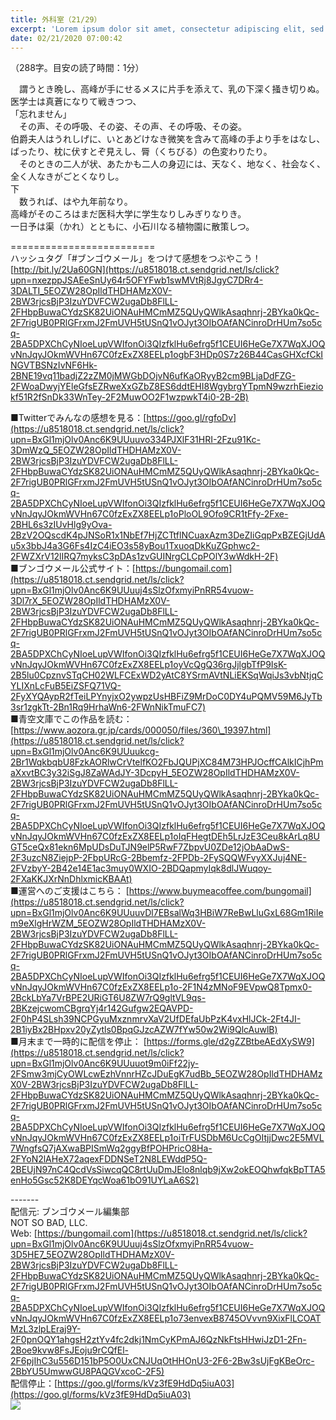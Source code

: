 ```yaml
---
title: 外科室（21/29）
excerpt: 'Lorem ipsum dolor sit amet, consectetur adipiscing elit, sed do eiusmod tempor incididunt ut labore et dolore magna aliqua. Praesent elementum facilisis leo vel fringilla est ullamcorper eget. At imperdiet dui accumsan sit amet nulla facilisi morbi tempus.'
date: 02/21/2020 07:00:42
---
```


（288字。目安の読了時間：1分）  
  
　謂うとき晩し、高峰が手にせるメスに片手を添えて、乳の下深く掻き切りぬ。  
医学士は真蒼になりて戦きつつ、  
「忘れません」  
　その声、その呼吸、その姿、その声、その呼吸、その姿。  
伯爵夫人はうれしげに、いとあどけなき微笑を含みて高峰の手より手をはなし、ばったり、枕に伏すとぞ見えし、脣（くちびる）の色変わりたり。  
　そのときの二人が状、あたかも二人の身辺には、天なく、地なく、社会なく、全く人なきがごとくなりし。  
下  
　数うれば、はや九年前なり。  
高峰がそのころはまだ医科大学に学生なりしみぎりなりき。  
一日予は渠（かれ）とともに、小石川なる植物園に散策しつ。  
  
\=========================  
ハッシュタグ「#ブンゴウメール」をつけて感想をつぶやこう！　  
[http://bit.ly/2Ua60GN](https://u8518018.ct.sendgrid.net/ls/click?upn=nxezppJSAEeSnUy64r5OFYFwb1swMVtRj8JgyC7DRr4-3DALTI_5EOZW28OpIldTHDHAMzX0V-2BW3rjcsBjP3IzuYDVFCW2ugaDb8FlLL-2FHbpBuwaCYdzSK82UiONAuHMCmMZ5QUyQWlkAsaqhnrj-2BYka0kQc-2F7rigUB0PRlGFrxmJ2FmUVH5tUSnQ1vOJyt3OIbOAfANCinroDrHUm7so5cq-2BA5DPXChCyNIoeLupVWIfonOi3QIzfklHu6efrg5f1CEUI6HeGe7X7WqXJOQvNnJqyJOkmWVHn67C0fzExZX8EELp1ogbF3HDp0S7z26B44CasGHXcfCkINGVTBSNzIvNF6Hk-2BNE19vq11badjZ2zZM0jMWGbDOjvN6ufKaORyyB2cm9BLjaDdFZG-2FWoaDwyjYEleGfsEZRweXxGZbZ8ES6ddtEHI8WgybrgYTpmN9wzrhEieziokf51R2fSnDk33WnTey-2F2MuwOO2F1wzpwkT4i0-2B-2B)  
  
■Twitterでみんなの感想を見る：[https://goo.gl/rgfoDv](https://u8518018.ct.sendgrid.net/ls/click?upn=BxGl1mjOlv0Anc6K9UUuuvo334PJXlF31HRI-2Fzu91Kc-3DmWzQ_5EOZW28OpIldTHDHAMzX0V-2BW3rjcsBjP3IzuYDVFCW2ugaDb8FlLL-2FHbpBuwaCYdzSK82UiONAuHMCmMZ5QUyQWlkAsaqhnrj-2BYka0kQc-2F7rigUB0PRlGFrxmJ2FmUVH5tUSnQ1vOJyt3OIbOAfANCinroDrHUm7so5cq-2BA5DPXChCyNIoeLupVWIfonOi3QIzfklHu6efrg5f1CEUI6HeGe7X7WqXJOQvNnJqyJOkmWVHn67C0fzExZX8EELp1oPloOL9Ofo9CR1tFfy-2Fxe-2BHL6s3zIUvHlg9yOva-2BzV2OQscdK4pJNSoR1x1NbEf7HjZCTtflNCuaxAzm3DeZIiGqpPxBZEGjUdAu5x3bbJ4a3G6Fs4IzC4iEO3s58yBou1TxuoqDkKuZGphwc2-2FWZXrV12lIRQ7myksC3pDAs1zvGUINrgCLCpPOlY3wWdkH-2F)  
■ブンゴウメール公式サイト：[https://bungomail.com](https://u8518018.ct.sendgrid.net/ls/click?upn=BxGl1mjOlv0Anc6K9UUuuj4sSlzOfxmyiPnRR54vuow-3Dl7rX_5EOZW28OpIldTHDHAMzX0V-2BW3rjcsBjP3IzuYDVFCW2ugaDb8FlLL-2FHbpBuwaCYdzSK82UiONAuHMCmMZ5QUyQWlkAsaqhnrj-2BYka0kQc-2F7rigUB0PRlGFrxmJ2FmUVH5tUSnQ1vOJyt3OIbOAfANCinroDrHUm7so5cq-2BA5DPXChCyNIoeLupVWIfonOi3QIzfklHu6efrg5f1CEUI6HeGe7X7WqXJOQvNnJqyJOkmWVHn67C0fzExZX8EELp1oyVcQgQ36rgJjlgbTfP9IsK-2B5lu0CpznvSTqCH02WLFCExWD2yAtC8YSrmAVtNLiEKSqWqiJs3vbNtjqCYLIXnLcFuB5EiZSFQ71VQ-2FyXYQAypR2fTeiLPYnyjxO2ywpzUsHBFiZ9MrDoC0DY4uPQMV59M6JyTb3sr1zgkTt-2Bn1Rq9HrhaWn6-2FWnNikTmuFC7)  
■青空文庫でこの作品を読む：[https://www.aozora.gr.jp/cards/000050/files/360\_19397.html](https://u8518018.ct.sendgrid.net/ls/click?upn=BxGl1mjOlv0Anc6K9UUuukcg-2Br1WqkbqbU8FzkAORlwCrVtelfKO2FbJQUPjXC84M73HPJOcffCAlkICjhPmaXxvtBC3y32iSgJ8ZaWAdJY-3DcpyH_5EOZW28OpIldTHDHAMzX0V-2BW3rjcsBjP3IzuYDVFCW2ugaDb8FlLL-2FHbpBuwaCYdzSK82UiONAuHMCmMZ5QUyQWlkAsaqhnrj-2BYka0kQc-2F7rigUB0PRlGFrxmJ2FmUVH5tUSnQ1vOJyt3OIbOAfANCinroDrHUm7so5cq-2BA5DPXChCyNIoeLupVWIfonOi3QIzfklHu6efrg5f1CEUI6HeGe7X7WqXJOQvNnJqyJOkmWVHn67C0fzExZX8EELp1oIqFHegtDEh5LrJzE3Ceu8kArLq8UGT5ceQx81ekn6MpUDsDuTJN9elP5RwF7ZbpvU0ZDe12jObAaDwS-2F3uzcN8ZiejpP-2FbpURcG-2Bbemfz-2FPDb-2FySQQWFvyXXJuj4NE-2FVzbyY-2B42e14E1ac3muy0WXIO-2BDQapmyIqk8dlJWuqoy-2FXaKKJXrNnDhlxmicKBAAt)  
■運営へのご支援はこちら： [https://www.buymeacoffee.com/bungomail](https://u8518018.ct.sendgrid.net/ls/click?upn=BxGl1mjOlv0Anc6K9UUuuvDl7EBsalWq3HBiW7ReBwLluGxL68Gm1RiIem9eXlgHrWZM_5EOZW28OpIldTHDHAMzX0V-2BW3rjcsBjP3IzuYDVFCW2ugaDb8FlLL-2FHbpBuwaCYdzSK82UiONAuHMCmMZ5QUyQWlkAsaqhnrj-2BYka0kQc-2F7rigUB0PRlGFrxmJ2FmUVH5tUSnQ1vOJyt3OIbOAfANCinroDrHUm7so5cq-2BA5DPXChCyNIoeLupVWIfonOi3QIzfklHu6efrg5f1CEUI6HeGe7X7WqXJOQvNnJqyJOkmWVHn67C0fzExZX8EELp1o-2F1N4zMNoF9EVpwQ8Tpmx0-2BckLbYa7VrBPE2URiGT6U8ZW7rQ9gltVL9qs-2BKzejcwomCBgrqYj4r142Gufgw2EQAVPD-2F0hP4SLsh39NCPGyuMxznmrvXaV2UfDEfaUbPzK4vxHlJCk-2Ft4JI-2B1iyBx2BHpxv20yZytls0BpqGJzcAZW7fYw50w2Wi9QlcAuwlB)  
■月末まで一時的に配信を停止： [https://forms.gle/d2gZZBtbeAEdXySW9](https://u8518018.ct.sendgrid.net/ls/click?upn=BxGl1mjOlv0Anc6K9UUuuot9m0iFf22jy-2FSmw3mjCyOWLcwEzhVnnrHZcJDuEgK7udBb_5EOZW28OpIldTHDHAMzX0V-2BW3rjcsBjP3IzuYDVFCW2ugaDb8FlLL-2FHbpBuwaCYdzSK82UiONAuHMCmMZ5QUyQWlkAsaqhnrj-2BYka0kQc-2F7rigUB0PRlGFrxmJ2FmUVH5tUSnQ1vOJyt3OIbOAfANCinroDrHUm7so5cq-2BA5DPXChCyNIoeLupVWIfonOi3QIzfklHu6efrg5f1CEUI6HeGe7X7WqXJOQvNnJqyJOkmWVHn67C0fzExZX8EELp1oiTrFUSDbM6UcCgOItjjDwc2E5MVL7WngfsQ7jAXwaBPISmWq2ggyBfPOHPricO8Ha-2FYoN2lAHeX72aqexFDDNSeT2N8LEWddP5Q-2BEUjN97nC4QcdVsSiwcqQC8rtUuDmJElo8nlqb9jXw2okEOQhwfqkBpTTA5enHo5Gsc52K8DEYqcWoa61bO91UYLaA6S2)  
  
\-------  
配信元: ブンゴウメール編集部  
NOT SO BAD, LLC.  
Web: [https://bungomail.com](https://u8518018.ct.sendgrid.net/ls/click?upn=BxGl1mjOlv0Anc6K9UUuuj4sSlzOfxmyiPnRR54vuow-3D5HE7_5EOZW28OpIldTHDHAMzX0V-2BW3rjcsBjP3IzuYDVFCW2ugaDb8FlLL-2FHbpBuwaCYdzSK82UiONAuHMCmMZ5QUyQWlkAsaqhnrj-2BYka0kQc-2F7rigUB0PRlGFrxmJ2FmUVH5tUSnQ1vOJyt3OIbOAfANCinroDrHUm7so5cq-2BA5DPXChCyNIoeLupVWIfonOi3QIzfklHu6efrg5f1CEUI6HeGe7X7WqXJOQvNnJqyJOkmWVHn67C0fzExZX8EELp1o73envexB8745OVvvn9XixFlLCOATMzL3zlpLEraj9Y-2F0pnOQY1ahgsH2ztYv4fc2dkj1NmCyKPmAJ6QzNkFtsHHwiJzD1-2Fn-2Boe9kvw8FsJEoju9rCQfEl-2F6pjIhC3u556D151bP5O0UxCNJUqOtHHOnU3-2F6-2Bw3sUjFgKBeOrc-2BbYU5UmwwGU8PAQGVxcoC-2F5)  
配信停止：[https://goo.gl/forms/kVz3fE9HdDq5iuA03](https://goo.gl/forms/kVz3fE9HdDq5iuA03)  
![](https://u8518018.ct.sendgrid.net/wf/open?upn=ypZaqTjaYrwJSsa-2BLe7H7RcvxSux8rtM6dMtnptkxLQMLiJbmQ03whDMSt9-2BvxM-2BKE6ujadHWCHS-2FYDUUXrKB1ko48yvbyCc0cRihB-2Fp5Bay9wjnwFFFSOMUGZ1XsQFLSw-2BcLxQJ-2FKCEDcoi1anZIsoevgMsQtBODxLlOOOTED3kLlQj6ZmJ-2BsdZa5-2FVAkL0If44aFFfrAbgc1xvCFi7AsVYuFgTCiMyAU9gaB233RLwGGkwmBKa4qWIUmg-2B3b37EHqJEjRFDiqLwTYCm76dgb5BUb-2Bjqpn0SVpt1ulWX9nqVzcXA39nSiGDI1kogZ8MrGWAsVSYJdNO2kVz23K1DbvWCzmRAzuMsIY0CoIChDPu-2Bj10oyh2VCYglVYLEzzR08sVJOz59DmttsNDJ25bDf-2FDsnbGZhhrK70nDOLaV7J9fhzBoVzGMoojXmxjsWrlxuFRNf6fKUvV9rZY1Tnwzg-3D-3D)